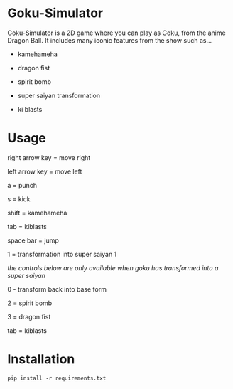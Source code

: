 # Goku-Simulator

Goku-Simulator is a 2D game where you can play as Goku, from the anime Dragon Ball. It includes many
iconic features from the show such as...
* kamehameha

* dragon fist

* spirit bomb

* super saiyan transformation

* ki blasts

# Usage

right arrow key = move right

left arrow key = move left

a = punch

s = kick

shift = kamehameha

tab = kiblasts

space bar = jump

1 = transformation into super saiyan 1

*the controls below are only available when goku has transformed into a super saiyan*

0 - transform back into base form

2 = spirit bomb

3 = dragon fist

tab = kiblasts



# Installation
```
pip install -r requirements.txt
```




